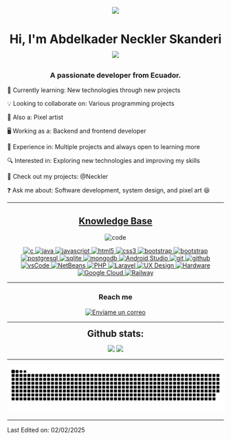 <p align="center">
  <img style="width:8rem; height:auto" src="https://i.pinimg.com/736x/dd/5d/55/dd5d55fb81d3b4f386a86247e1439c81.jpg"/>
</p>

<h1 align="center">Hi, I'm Abdelkader Neckler Skanderi <img width="30px" src="https://raw.githubusercontent.com/iampavangandhi/iampavangandhi/master/gifs/Hi.gif"></h1>
<h3 font-size="20" align="center">A passionate developer from Ecuador.</h3>

🔹 Currently learning: New technologies through new projects

💡 Looking to collaborate on: Various programming projects

🎨 Also a: Pixel artist

🖥️ Working as a: Backend and frontend developer

🚀 Experience in: Multiple projects and always open to learning more

🔍 Interested in: Exploring new technologies and improving my skills

📂 Check out my projects: @Neckler

❓ Ask me about: Software development, system design, and pixel art 😆

---

<h2 align="center"><u><b>Knowledge Base</b></u></h2>

<p align="center">
 <img src="https://media1.giphy.com/media/v1.Y2lkPTc5MGI3NjExcWl4ODdlczVra2hnMnI5dGU5cG9scGNmZGdyZjQ1dnc4bXB5ZWo2OCZlcD12MV9pbnRlcm5hbF9naWZfYnlfaWQmY3Q9Zw/26tn33aiTi1jkl6H6/giphy.gif" alt="code">
</p>
<p align="center">
  <a href="https://www.cprogramming.com/" target="_blank"> 
    <img src="https://img.shields.io/badge/C%20programming-A8B9CC.svg?style=for-the-badge&logo=c&logoColor=white"
      alt="c"/>
  </a>
  <a href="https://www.java.com" target="_blank"> 
    <img src="https://img.shields.io/badge/Java-007396.svg?style=for-the-badge&logo=java&logoColor=white" 
      alt="java"/> 
  </a>
  <a href="https://developer.mozilla.org/en-US/docs/Web/JavaScript" target="_blank"> 
    <img src="https://img.shields.io/badge/Javascript-F7DF1E.svg?style=for-the-badge&logo=javascript&logoColor=black"
      alt="javascript"/> 
  </a>
  <a href="https://www.w3.org/html/" target="_blank"> 
    <img src="https://img.shields.io/badge/html-E34F26.svg?style=for-the-badge&logo=html5&logoColor=white"
      alt="html5"/> 
  </a>
  <a href="https://www.w3schools.com/css/" target="_blank">
    <img src="https://img.shields.io/badge/css-1572B6.svg?style=for-the-badge&logo=css3&logoColor=white"
      alt="css3"/>
  </a>
  <a href="https://getbootstrap.com" target="_blank">
    <img src="https://img.shields.io/badge/bootstrap-7952B3.svg?style=for-the-badge&logo=bootstrap&logoColor=white"
      alt="bootstrap"/>
  </a>
  <a href="https://angular.dev/" target="_blank">
    <img src="https://img.shields.io/badge/Angular-DD0031?style=for-the-badge&logo=angular&logoColor=white"
      alt="bootstrap"/>
  </a>
  <a href="https://www.postgresql.org" target="_blank"> 
    <img src="https://img.shields.io/badge/postgreSQL-4169E1.svg?style=for-the-badge&logo=postgresql&logoColor=white"
      alt="postgresql"/> 
  </a>
  <a href="https://www.sqlite.org/" target="_blank"> 
    <img src="https://img.shields.io/badge/sqlite-003B57.svg?style=for-the-badge&logo=sqlite&logoColor=white"
      alt="sqlite"/> 
  </a>
  <a href="https://www.mongodb.com/" target="_blank"> 
    <img src="https://img.shields.io/badge/mongodb-47A248.svg?style=for-the-badge&logo=mongodb&logoColor=white"
      alt="mongodb"/> 
  </a>
  <a href="https://developer.android.com/studio">
    <img src="https://img.shields.io/badge/Android%20Studio-3DDC84?style=for-the-badge&logo=android&logoColor=white" alt="Android Studio">
  </a>
  <a href="https://git-scm.com/" target="_blank">
    <img src="https://img.shields.io/badge/git-F05032.svg?style=for-the-badge&logo=git&logoColor=white"
      alt="git"/>
  </a>
  <a href="https://github.com/Neckler" target="_blank">
    <img src="https://img.shields.io/badge/github-181717.svg?style=for-the-badge&logo=github&logoColor=white" alt="github" />
  </a>
  <a href="https://code.visualstudio.com/" target="_blank">
    <img src="https://img.shields.io/badge/vscode-007ACC.svg?style=for-the-badge&logo=visualstudiocode&logoColor=white" alt="vsCode"/> 
  </a>
  <a href="https://netbeans.apache.org">
    <img src="https://img.shields.io/badge/NetBeans-0076A8?style=for-the-badge&logo=apache-netbeans&logoColor=white" alt="NetBeans">
  </a>
  <a href="https://www.php.net">
    <img src="https://img.shields.io/badge/PHP-777BB4?style=for-the-badge&logo=php&logoColor=white" alt="PHP">
  </a>
  <a href="https://laravel.com">
    <img src="https://img.shields.io/badge/Laravel-FB503B?style=for-the-badge&logo=laravel&logoColor=white" alt="Laravel">
  </a>
  <a href="https://www.interaction-design.org/literature/topics/ux-design">
    <img src="https://img.shields.io/badge/UX-FF6F00?style=for-the-badge&logo=figma&logoColor=white" alt="UX Design">
  </a>
  <a href="https://en.wikipedia.org/wiki/Hardware">
    <img src="https://img.shields.io/badge/Hardware-007BFF?style=for-the-badge&logo=hardware&logoColor=white" alt="Hardware">
  </a>
  <a href="https://cloud.google.com">
    <img src="https://img.shields.io/badge/Google%20Cloud-4285F4?style=for-the-badge&logo=google-cloud&logoColor=white" alt="Google Cloud">
  </a>
  <a href="https://railway.app">
    <img src="https://img.shields.io/badge/Railway-000000?style=for-the-badge&logo=railway&logoColor=white" alt="Railway">
  </a>
</p>

---

<h3 align="center">Reach me</h3>

<p align="center">
  <a href="mailto:necklerskan9@gmail.com">
    <img src="https://img.shields.io/badge/Gmail-D14836?style=for-the-badge&logo=gmail&logoColor=white" alt="Envíame un correo">
  </a>
</p>

---

<div align="center">
<h2 align="center" style="margin: 5px 10px;">Github stats:</h2>

[![](https://github-readme-stats.vercel.app/api?username=neckler&show_icons=true&theme=tokyonight&hide_border=true&locale=en)](https://github.com/Neckler)
[![](https://github-readme-streak-stats.herokuapp.com/?user=neckler-48&theme=material-palenight)](https://github.com/Neckler)

</div>

---

<p align="center">
  <img  src="https://raw.githubusercontent.com/Elanza-48/Elanza-48/main/resources/img/github-contribution-grid-snake.svg"
    alt="example" />
</p>

---

Last Edited on: 02/02/2025
